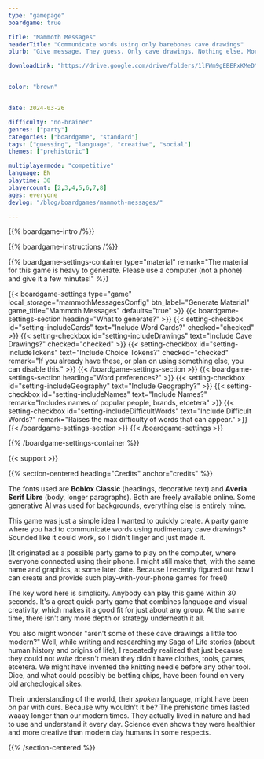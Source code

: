 ```yaml
---
type: "gamepage"
boardgame: true

title: "Mammoth Messages"
headerTitle: "Communicate words using only barebones cave drawings"
blurb: "Give message. They guess. Only cave drawings. Nothing else. More guess is more good. Party game. Hum."

downloadLink: "https://drive.google.com/drive/folders/1lFWm9gEBEFxKMeDMy_fucT5xcDac4KsC"


color: "brown"


date: 2024-03-26

difficulty: "no-brainer"
genres: ["party"]
categories: ["boardgame", "standard"]
tags: ["guessing", "language", "creative", "social"]
themes: ["prehistoric"]

multiplayermode: "competitive"
language: EN
playtime: 30
playercount: [2,3,4,5,6,7,8]
ages: everyone
devlog: "/blog/boardgames/mammoth-messages/"

---
```


{{% boardgame-intro /%}}

{{% boardgame-instructions /%}}

{{% boardgame-settings-container type="material" remark="The material for this game is heavy to generate. Please use a computer (not a phone) and give it a few minutes!" %}}

{{< boardgame-settings type="game" local_storage="mammothMessagesConfig" btn_label="Generate Material" game_title="Mammoth Messages" defaults="true" >}}
  {{< boardgame-settings-section heading="What to generate?" >}}
    {{< setting-checkbox id="setting-includeCards" text="Include Word Cards?" checked="checked" >}}
    {{< setting-checkbox id="setting-includeDrawings" text="Include Cave Drawings?" checked="checked" >}}
    {{< setting-checkbox id="setting-includeTokens" text="Include Choice Tokens?" checked="checked" remark="If you already have these, or plan on using something else, you can disable this." >}}
  {{< /boardgame-settings-section >}}
  {{< boardgame-settings-section heading="Word preferences?" >}}
    {{< setting-checkbox id="setting-includeGeography" text="Include Geography?" >}}
    {{< setting-checkbox id="setting-includeNames" text="Include Names?" remark="Includes names of popular people, brands, etcetera" >}}
    {{< setting-checkbox id="setting-includeDifficultWords" text="Include Difficult Words?" remark="Raises the max difficulty of words that can appear." >}}
  {{< /boardgame-settings-section >}}
{{< /boardgame-settings >}}

{{% /boardgame-settings-container %}}

{{< support >}}

{{% section-centered heading="Credits" anchor="credits" %}}

The fonts used are **Boblox Classic** (headings, decorative text) and **Averia Serif Libre** (body, longer paragraphs). Both are freely available online. Some generative AI was used for backgrounds, everything else is entirely mine.

This game was just a simple idea I wanted to quickly create. A party game where you had to communicate words using rudimentary cave drawings? Sounded like it could work, so I didn't linger and just made it. 

(It originated as a possible party game to play on the computer, where everyone connected using their phone. I might still make that, with the same name and graphics, at some later date. Because I recently figured out how I can create and provide such play-with-your-phone games for free!) 

The key word here is simplicity. Anybody can play this game within 30 seconds. It's a great quick party game that combines language and visual creativity, which makes it a good fit for just about any group. At the same time, there isn't any more depth or strategy underneath it all.

You also might wonder "aren't some of these cave drawings a little too modern?" Well, while writing and researching my Saga of Life stories (about human history and origins of life), I repeatedly realized that just because they could not _write_ doesn't mean they didn't have clothes, tools, games, etcetera. We might have invented the knitting needle before any other tool. Dice, and what could possibly be betting chips, have been found on very old archeological sites. 

Their understanding of the world, their _spoken_ language, might have been on par with ours. Because why wouldn't it be? The prehistoric times lasted waaay longer than our modern times. They actually lived in nature and had to use and understand it every day. Science even shows they were healthier and more creative than modern day humans in some respects.

{{% /section-centered %}}